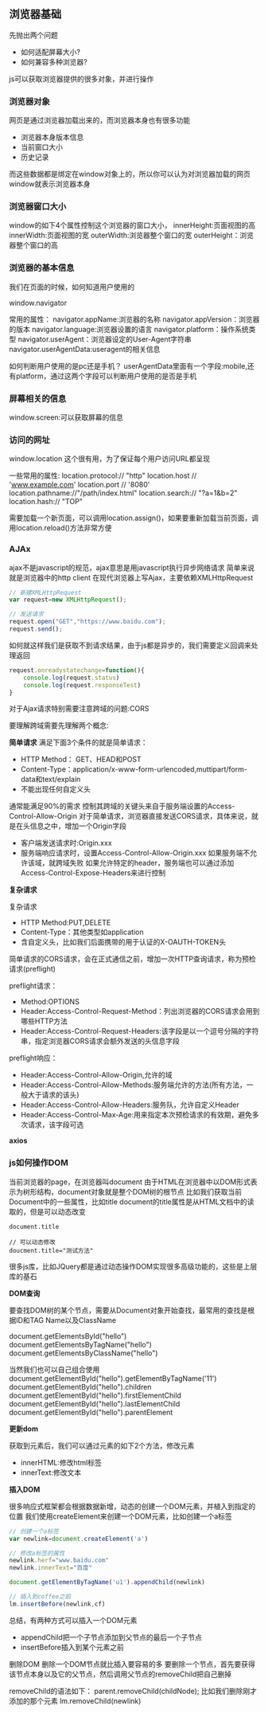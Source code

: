 ## 浏览器基础

先抛出两个问题
- 如何适配屏幕大小?
- 如何兼容多种浏览器?

js可以获取浏览器提供的很多对象，并进行操作

### 浏览器对象

网页是通过浏览器加载出来的，而浏览器本身也有很多功能

- 浏览器本身版本信息
- 当前窗口大小
- 历史记录

而这些数据都是绑定在window对象上的，所以你可以认为对浏览器加载的网页window就表示浏览器本身

### 浏览器窗口大小

window的如下4个属性控制这个浏览器的窗口大小，
innerHeight:页面视图的高
innerWidth:页面视图的宽
outerWidth:浏览器整个窗口的宽
outerHeight：浏览器整个窗口的高

### 浏览器的基本信息

我们在页面的时候，如何知道用户使用的

window.navigator

常用的属性：
navigator.appName:浏览器的名称
navigator.appVersion：浏览器的版本
navigator.language:浏览器设置的语言
navigator.platform：操作系统类型
navigator.userAgent：浏览器设定的User-Agent字符串
navigator.userAgentData:useragent的相关信息

如何判断用户使用的是pc还是手机？
userAgentData里面有一个字段:mobile,还有platform，通过这两个字段可以判断用户使用的是否是手机

### 屏幕相关的信息

window.screen:可以获取屏幕的信息

### 访问的网址

window.location
这个很有用，为了保证每个用户访问URL都呈现

一些常用的属性:
location.protocol:// "http"
location.host // 'www.example.com'
location.port // '8080'
location.pathname://"/path/index.html"
location.search:// "?a=1&b=2"
location.hash:// "TOP"

需要加载一个新页面，可以调用location.assign()，如果要重新加载当前页面，调用location.reload()方法非常方便

### AJAx

ajax不是javascript的规范，ajax意思是用javascript执行异步网络请求
简单来说就是浏览器中的http client
在现代浏览器上写Ajax，主要依赖XMLHttpRequest

```javascript
// 新建XMLHttpRequest
var request=new XMLHttpRequest();

// 发送请求
request.open("GET","https://www.baidu.com");
request.send();
```

如何就这样我们是获取不到请求结果，由于js都是异步的，我们需要定义回调来处理返回

```javascript
request.onreadystatechange=function(){
    console.log(request.status)
    console.log(request.responseTest)
}
```

对于Ajax请求特别需要注意跨域的问题:CORS

要理解跨域需要先理解两个概念:

**简单请求**
满足下面3个条件的就是简单请求：
- HTTP Method： GET、HEAD和POST
- Content-Type：application/x-www-form-urlencoded,muttipart/form-data和text/explain
- 不能出现任何自定义头

通常能满足90%的需求
控制其跨域的关键头来自于服务端设置的Access-Control-Allow-Origin
对于简单请求，浏览器直接发送CORS请求，具体来说，就是在头信息之中，增加一个Origin字段
- 客户端发送请求时:Origin.xxx
- 服务端响应请求时，设置Access-Control-Allow-Origin.xxx
如果服务端不允许该域，就跨域失败
如果允许特定的header，服务端也可以通过添加Access-Control-Expose-Headers来进行控制

**复杂请求**

复杂请求

- HTTP Method:PUT,DELETE
- Content-Type：其他类型如application
- 含自定义头，比如我们后面携带的用于认证的X-OAUTH-TOKEN头

简单请求的CORS请求，会在正式通信之前，增加一次HTTP查询请求，称为预检请求(preflight)

preflight请求：
- Method:OPTIONS
- Header:Access-Control-Request-Method：列出浏览器的CORS请求会用到哪些HTTP方法
- Header:Access-Control-Request-Headers:该字段是以一个逗号分隔的字符串，指定浏览器CORS请求会额外发送的头信息字段

preflight响应：
- Header:Access-Control-Allow-Origin,允许的域
- Header:Access-Control-Allow-Methods:服务端允许的方法(所有方法，一般大于请求的该头)
- Header:Access-Control-Allow-Headers:服务队，允许自定义Header
- Header:Access-Control-Max-Age:用来指定本次预检请求的有效期，避免多次请求，该字段可选

**axios**

### js如何操作DOM

当前浏览器的page，在浏览器叫document
由于HTML在浏览器中以DOM形式表示为树形结构，document对象就是整个DOM树的根节点
比如我们获取当前Document中的一些属性，比如title document的title属性是从HTML文档中的<title>xxx</title>读取的，但是可以动态改变

```document
document.title

// 可以动态修改
doucment.title="测试方法"
```

很多js库，比如JQuery都是通过动态操作DOM实现很多高级功能的，这些是上层库的基石

**DOM查询**

要查找DOM树的某个节点，需要从Document对象开始查找，最常用的查找是根据ID和TAG Name以及ClassName

document.getElementsById("hello")
document.getElementsByTagName("hello")
document.getElementsByClassName("hello")

当然我们也可以自己组合使用
document.getElementById("hello").getElementByTagName('11')
document.getElementById("hello").children
document.getElementById("hello").firstElementChild
document.getElementById("hello").lastElementChild
document.getElementById("hello").parentElement

**更新dom**

获取到元素后，我们可以通过元素的如下2个方法，修改元素

- innerHTML:修改html标签
- innerText:修改文本

**插入DOM**

很多响应式框架都会根据数据新增，动态的创建一个DOM元素，并植入到指定的位置
我们使用createElement来创建一个DOM元素，比如创建一个a标签

```javascript
// 创建一个a标签
var newlink=document.createElement('a')

// 修改a标签的属性
newlink.herf="www.baidu.com"
newlink.innerText="百度"

document.getElementByTagName('u1').appendChild(newlink)

// 插入到coffee之前
lm.insertBefore(newlink,cf)
```

总结，有两种方式可以插入一个DOM元素
- appendChild把一个子节点添加到父节点的最后一个子节点
- insertBefore插入到某个元素之前

删除DOM
删除一个DOM节点就比插入要容易的多
要删除一个节点，首先要获得该节点本身以及它的父节点，然后调用父节点的removeChild把自己删掉

removeChild的语法如下：
parent.removeChild(childNode);
比如我们删除刚才添加的那个元素
lm.removeChild(newlink)